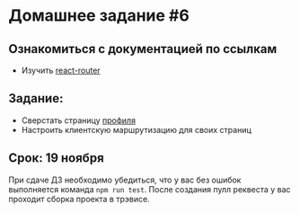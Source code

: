 # Домашнее задание #6

## Ознакомиться с документацией по ссылкам

- Изучить [react-router](https://reacttraining.com/react-router/web/guides/quick-start)

## Задание:

* Сверстать страницу [профиля](https://scene.zeplin.io/project/5b9a4b6aae5aa72171a8e5cf/screen/5b9a4b8053ffee1696085381)
* Настроить клиентскую маршрутизацию для своих страниц

## Срок: 19 ноября

При сдаче ДЗ необходимо убедиться, что у вас без ошибок выполняется команда `npm run test`.
После создания пулл реквеста у вас проходит сборка проекта в трэвисе.
